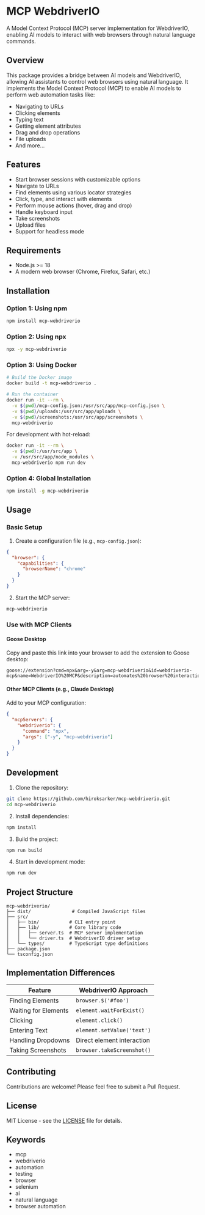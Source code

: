 # MCP WebdriverIO

A Model Context Protocol (MCP) server implementation for WebdriverIO, enabling AI models to interact with web browsers through natural language commands.

## Overview

This package provides a bridge between AI models and WebdriverIO, allowing AI assistants to control web browsers using natural language. It implements the Model Context Protocol (MCP) to enable AI models to perform web automation tasks like:

- Navigating to URLs
- Clicking elements
- Typing text
- Getting element attributes
- Drag and drop operations
- File uploads
- And more...

## Features

- Start browser sessions with customizable options
- Navigate to URLs
- Find elements using various locator strategies
- Click, type, and interact with elements
- Perform mouse actions (hover, drag and drop)
- Handle keyboard input
- Take screenshots
- Upload files
- Support for headless mode

## Requirements

- Node.js >= 18
- A modern web browser (Chrome, Firefox, Safari, etc.)

## Installation

### Option 1: Using npm
```bash
npm install mcp-webdriverio
```

### Option 2: Using npx
```bash
npx -y mcp-webdriverio
```

### Option 3: Using Docker
```bash
# Build the Docker image
docker build -t mcp-webdriverio .

# Run the container
docker run -it --rm \
  -v $(pwd)/mcp-config.json:/usr/src/app/mcp-config.json \
  -v $(pwd)/uploads:/usr/src/app/uploads \
  -v $(pwd)/screenshots:/usr/src/app/screenshots \
  mcp-webdriverio
```

For development with hot-reload:
```bash
docker run -it --rm \
  -v $(pwd):/usr/src/app \
  -v /usr/src/app/node_modules \
  mcp-webdriverio npm run dev
```

### Option 4: Global Installation
```bash
npm install -g mcp-webdriverio
```

## Usage

### Basic Setup

1. Create a configuration file (e.g., `mcp-config.json`):
```json
{
  "browser": {
    "capabilities": {
      "browserName": "chrome"
    }
  }
}
```

2. Start the MCP server:
```bash
mcp-webdriverio
```

### Use with MCP Clients

#### Goose Desktop
Copy and paste this link into your browser to add the extension to Goose desktop:
```
goose://extension?cmd=npx&arg=-y&arg=mcp-webdriverio&id=webdriverio-mcp&name=WebdriverIO%20MCP&description=automates%20browser%20interactions
```

#### Other MCP Clients (e.g., Claude Desktop)
Add to your MCP configuration:
```json
{
  "mcpServers": {
    "webdriverio": {
      "command": "npx",
      "args": ["-y", "mcp-webdriverio"]
    }
  }
}
```

## Development

1. Clone the repository:
```bash
git clone https://github.com/hiroksarker/mcp-webdriverio.git
cd mcp-webdriverio
```

2. Install dependencies:
```bash
npm install
```

3. Build the project:
```bash
npm run build
```

4. Start in development mode:
```bash
npm run dev
```

## Project Structure

```
mcp-webdriverio/
├── dist/               # Compiled JavaScript files
├── src/
│   ├── bin/           # CLI entry point
│   ├── lib/           # Core library code
│   │   ├── server.ts  # MCP server implementation
│   │   └── driver.ts  # WebdriverIO driver setup
│   └── types/         # TypeScript type definitions
├── package.json
└── tsconfig.json
```

## Implementation Differences

| Feature | WebdriverIO Approach |
|---------|---------------------|
| Finding Elements | `browser.$('#foo')` |
| Waiting for Elements | `element.waitForExist()` |
| Clicking | `element.click()` |
| Entering Text | `element.setValue('text')` |
| Handling Dropdowns | Direct element interaction |
| Taking Screenshots | `browser.takeScreenshot()` |

## Contributing

Contributions are welcome! Please feel free to submit a Pull Request.

## License

MIT License - see the [LICENSE](LICENSE) file for details.

## Keywords

- mcp
- webdriverio
- automation
- testing
- browser
- selenium
- ai
- natural language
- browser automation
